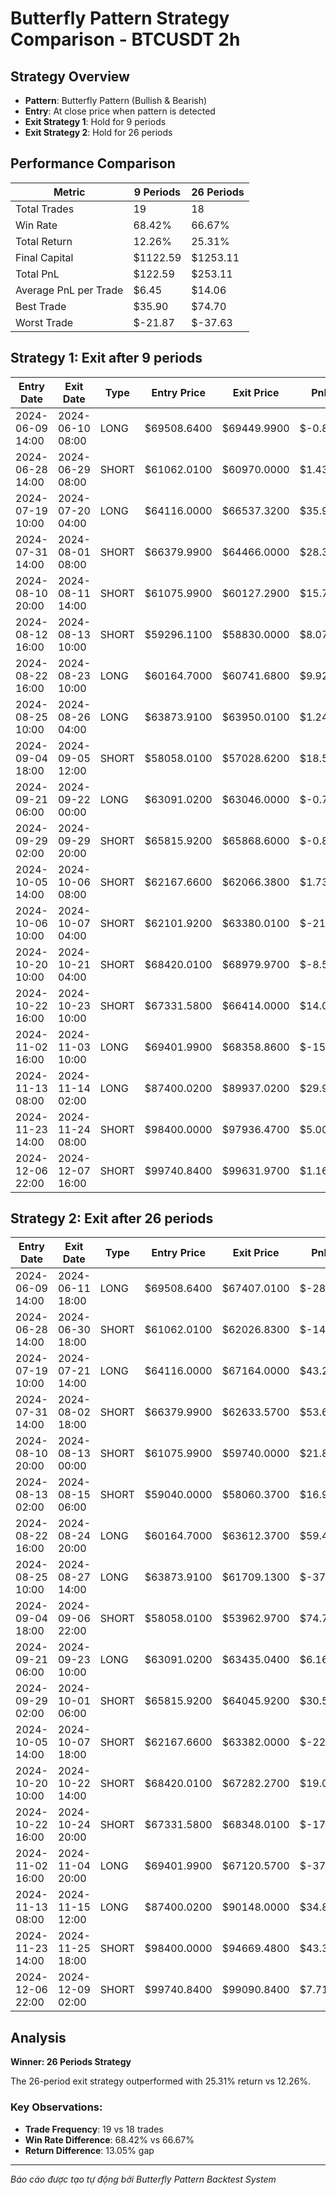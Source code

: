 # Butterfly Pattern Strategy Comparison - BTCUSDT 2h

## Strategy Overview
- **Pattern**: Butterfly Pattern (Bullish & Bearish)
- **Entry**: At close price when pattern is detected
- **Exit Strategy 1**: Hold for 9 periods
- **Exit Strategy 2**: Hold for 26 periods

## Performance Comparison

| Metric | 9 Periods | 26 Periods |
|--------|-----------|------------|
| Total Trades | 19 | 18 |
| Win Rate | 68.42% | 66.67% |
| Total Return | 12.26% | 25.31% |
| Final Capital | $1122.59 | $1253.11 |
| Total PnL | $122.59 | $253.11 |
| Average PnL per Trade | $6.45 | $14.06 |
| Best Trade | $35.90 | $74.70 |
| Worst Trade | $-21.87 | $-37.63 | 

## Strategy 1: Exit after 9 periods                             

| Entry Date | Exit Date | Type | Entry Price | Exit Price | PnL | PnL % | Pattern Type |
|------------|-----------|------|-------------|------------|-----|-------|-------------|
| 2024-06-09 14:00 | 2024-06-10 08:00 | LONG | $69508.6400 | $69449.9900 | $-0.80 | -0.08% | Bullish Butterfly |
| 2024-06-28 14:00 | 2024-06-29 08:00 | SHORT | $61062.0100 | $60970.0000 | $1.43 | 0.15% | Bearish Butterfly |
| 2024-07-19 10:00 | 2024-07-20 04:00 | LONG | $64116.0000 | $66537.3200 | $35.90 | 3.78% | Bullish Butterfly |
| 2024-07-31 14:00 | 2024-08-01 08:00 | SHORT | $66379.9900 | $64466.0000 | $28.39 | 2.88% | Bearish Butterfly |
| 2024-08-10 20:00 | 2024-08-11 14:00 | SHORT | $61075.9900 | $60127.2900 | $15.71 | 1.55% | Bearish Butterfly |
| 2024-08-12 16:00 | 2024-08-13 10:00 | SHORT | $59296.1100 | $58830.0000 | $8.07 | 0.79% | Bearish Butterfly |
| 2024-08-22 16:00 | 2024-08-23 10:00 | LONG | $60164.7000 | $60741.6800 | $9.92 | 0.96% | Bullish Butterfly |
| 2024-08-25 10:00 | 2024-08-26 04:00 | LONG | $63873.9100 | $63950.0100 | $1.24 | 0.12% | Bullish Butterfly |
| 2024-09-04 18:00 | 2024-09-05 12:00 | SHORT | $58058.0100 | $57028.6200 | $18.53 | 1.77% | Bearish Butterfly |
| 2024-09-21 06:00 | 2024-09-22 00:00 | LONG | $63091.0200 | $63046.0000 | $-0.76 | -0.07% | Bullish Butterfly |
| 2024-09-29 02:00 | 2024-09-29 20:00 | SHORT | $65815.9200 | $65868.6000 | $-0.85 | -0.08% | Bearish Butterfly |
| 2024-10-05 14:00 | 2024-10-06 08:00 | SHORT | $62167.6600 | $62066.3800 | $1.73 | 0.16% | Bearish Butterfly |
| 2024-10-06 10:00 | 2024-10-07 04:00 | SHORT | $62101.9200 | $63380.0100 | $-21.87 | -2.06% | Bearish Butterfly |
| 2024-10-20 10:00 | 2024-10-21 04:00 | SHORT | $68420.0100 | $68979.9700 | $-8.53 | -0.82% | Bearish Butterfly |
| 2024-10-22 16:00 | 2024-10-23 10:00 | SHORT | $67331.5800 | $66414.0000 | $14.09 | 1.36% | Bearish Butterfly |
| 2024-11-02 16:00 | 2024-11-03 10:00 | LONG | $69401.9900 | $68358.8600 | $-15.74 | -1.50% | Bullish Butterfly |
| 2024-11-13 08:00 | 2024-11-14 02:00 | LONG | $87400.0200 | $89937.0200 | $29.96 | 2.90% | Bullish Butterfly |
| 2024-11-23 14:00 | 2024-11-24 08:00 | SHORT | $98400.0000 | $97936.4700 | $5.00 | 0.47% | Bearish Butterfly |
| 2024-12-06 22:00 | 2024-12-07 16:00 | SHORT | $99740.8400 | $99631.9700 | $1.16 | 0.11% | Bearish Butterfly |

## Strategy 2: Exit after 26 periods

| Entry Date | Exit Date | Type | Entry Price | Exit Price | PnL | PnL % | Pattern Type |
|------------|-----------|------|-------------|------------|-----|-------|-------------|
| 2024-06-09 14:00 | 2024-06-11 18:00 | LONG | $69508.6400 | $67407.0100 | $-28.72 | -3.02% | Bullish Butterfly |
| 2024-06-28 14:00 | 2024-06-30 18:00 | SHORT | $61062.0100 | $62026.8300 | $-14.58 | -1.58% | Bearish Butterfly |
| 2024-07-19 10:00 | 2024-07-21 14:00 | LONG | $64116.0000 | $67164.0000 | $43.21 | 4.75% | Bullish Butterfly |
| 2024-07-31 14:00 | 2024-08-02 18:00 | SHORT | $66379.9900 | $62633.5700 | $53.61 | 5.64% | Bearish Butterfly |
| 2024-08-10 20:00 | 2024-08-13 00:00 | SHORT | $61075.9900 | $59740.0000 | $21.89 | 2.19% | Bearish Butterfly |
| 2024-08-13 02:00 | 2024-08-15 06:00 | SHORT | $59040.0000 | $58060.3700 | $16.95 | 1.66% | Bearish Butterfly |
| 2024-08-22 16:00 | 2024-08-24 20:00 | LONG | $60164.7000 | $63612.3700 | $59.47 | 5.73% | Bullish Butterfly |
| 2024-08-25 10:00 | 2024-08-27 14:00 | LONG | $63873.9100 | $61709.1300 | $-37.09 | -3.39% | Bullish Butterfly |
| 2024-09-04 18:00 | 2024-09-06 22:00 | SHORT | $58058.0100 | $53962.9700 | $74.70 | 7.05% | Bearish Butterfly |
| 2024-09-21 06:00 | 2024-09-23 10:00 | LONG | $63091.0200 | $63435.0400 | $6.16 | 0.55% | Bullish Butterfly |
| 2024-09-29 02:00 | 2024-10-01 06:00 | SHORT | $65815.9200 | $64045.9200 | $30.55 | 2.69% | Bearish Butterfly |
| 2024-10-05 14:00 | 2024-10-07 18:00 | SHORT | $62167.6600 | $63382.0000 | $-22.75 | -1.95% | Bearish Butterfly |
| 2024-10-20 10:00 | 2024-10-22 14:00 | SHORT | $68420.0100 | $67282.2700 | $19.01 | 1.66% | Bearish Butterfly |
| 2024-10-22 16:00 | 2024-10-24 20:00 | SHORT | $67331.5800 | $68348.0100 | $-17.53 | -1.51% | Bearish Butterfly |
| 2024-11-02 16:00 | 2024-11-04 20:00 | LONG | $69401.9900 | $67120.5700 | $-37.63 | -3.29% | Bullish Butterfly |
| 2024-11-13 08:00 | 2024-11-15 12:00 | LONG | $87400.0200 | $90148.0000 | $34.86 | 3.14% | Bullish Butterfly |
| 2024-11-23 14:00 | 2024-11-25 18:00 | SHORT | $98400.0000 | $94669.4800 | $43.30 | 3.79% | Bearish Butterfly |
| 2024-12-06 22:00 | 2024-12-09 02:00 | SHORT | $99740.8400 | $99090.8400 | $7.71 | 0.65% | Bearish Butterfly |

## Analysis

**Winner: 26 Periods Strategy**

The 26-period exit strategy outperformed with 25.31% return vs 12.26%.

### Key Observations:
- **Trade Frequency**: 19 vs 18 trades
- **Win Rate Difference**: 68.42% vs 66.67%
- **Return Difference**: 13.05% gap

---
*Báo cáo được tạo tự động bởi Butterfly Pattern Backtest System*
